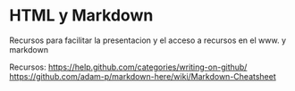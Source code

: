 # HTML y Markdown
Recursos para facilitar la presentacion y el acceso a recursos en el www. y markdown

Recursos:</b>
https://help.github.com/categories/writing-on-github/
https://github.com/adam-p/markdown-here/wiki/Markdown-Cheatsheet
